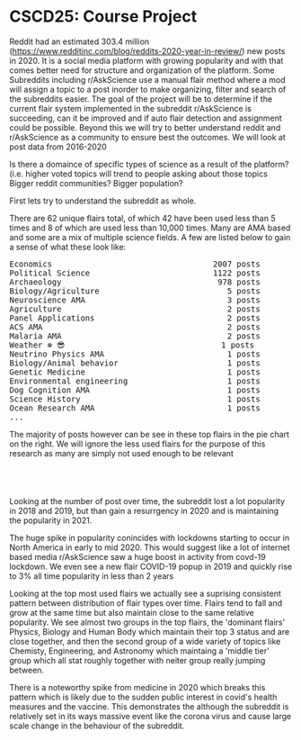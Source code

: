 # CSCD25: Course Project


Reddit had an estimated 303.4 million (https://www.redditinc.com/blog/reddits-2020-year-in-review/) new posts in 2020. It is a social media platform with growing popularity and with that comes better need for structure and organization of the platform. Some Subreddits including r/AskScience use a manual flair method where a mod will assign a topic to a post inorder to make organizing, filter and search of the subreddits easier. The goal of the project will be to determine if the current flair system implemented in the subreddit r/AskScience is succeeding, can it be improved and if auto flair detection and assignment could be possible. Beyond this we will try to better understand reddit and r/AskScience as a community to ensure best the outcomes. We will look at post data from 2016-2020

Is there a domaince of specific types of science as a result of the platform?(i.e. higher voted topics will trend to people asking about those topics
Bigger reddit communities? Bigger population?


First lets try to understand the subreddit as whole.

There are 62 unique flairs total, of which 42 have been used less than 5 times and 8 of which are used less than 10,000 times. Many are AMA based and some are a mix of multiple science fields. A few are listed below to gain  a sense of what these look like:



 <img align="right" src="https://github.com/ChristianSarran/d25/blob/9cffefdb4a6e8db8862096dcfa97f2336bdc542d/pie.png" alt=""/>
<pre>
Economics                                  2007 posts
Political Science                          1122 posts
Archaeology                                 978 posts
Biology/Agriculture                           5 posts
Neuroscience AMA                              3 posts
Agriculture                                   2 posts
Panel Applications                            2 posts 
ACS AMA                                       2 posts
Malaria AMA                                   2 posts
Weather ❄ 😎                                 1 posts 
Neutrino Physics AMA                          1 posts
Biology/Animal behavior                       1 posts
Genetic Medicine                              1 posts
Environmental engineering                     1 posts
Dog Cognition AMA                             1 posts 
Science History                               1 posts 
Ocean Research AMA                            1 posts
...
</pre>
The majority of posts however can be see in these top flairs in the pie chart on the right. We will ignore the less used flairs for the purpose of this research as many are simply not used enough to be relevant 

<br />
<br />
<br />
<br />
<br />
<img align="left" src="https://github.com/ChristianSarran/d25/blob/ef0d12eb77a5a72de8dbf23db26a8ae0cd1af063/year.png" alt=""/>
<img align="left" src="https://github.com/ChristianSarran/d25/blob/df08865ac24c322d028746283c7db215d5a467a3/time.png" alt=""/>
Looking at the number of post over time, the subreddit lost a lot popularity in 2018 and 2019, but than gain a resurrgency in 2020 and is maintaining the popularity in 2021.

The huge spike in popularity conincides with lockdowns starting to occur in North America in early to mid 2020. This would suggest like a lot of internet based media r/AskScience saw a huge boost in activity from covd-19 lockdown. We even see a new flair COVID-19 popup in 2019 and quickly rise to 3% all time popularity in less than 2 years
 
Looking at the top most used flairs we actually see a suprising consistent pattern between distribution of flair types over time. Flairs tend to fall and grow at the same time
but also maintain close to the same relative popularity. We see almost two groups in the top flairs, the 'dominant flairs' Physics, Biology and Human Body which maintain their
top 3 status and are close together, and then the second group of a wide variety of topics like Chemisty, Engineering, and Astronomy which maintaing a 'middle tier' group which
all stat roughly together with neiter group really jumping between.

There is a noteworthy spike from medicine in 2020 which breaks this pattern which is likely due to the sudden public interest in covid's health measures and the vaccine. This
demonstrates the although the subreddit is relatively set in its ways massive event like the corona virus and cause large scale change in the behaviour of the subreddit.


